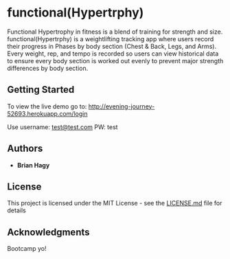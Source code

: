 # functional(Hypertrphy)

Functional Hypertrophy in fitness is a blend of training for strength and size. functional(Hypertrphy) is a weightlifting tracking app where users record their progress in Phases by body section (Chest & Back, Legs, and Arms). Every weight, rep, and tempo is recorded so users can view historical data to ensure every body section is worked out evenly to prevent major strength differences by body section. 

## Getting Started

To view the live demo go to: http://evening-journey-52693.herokuapp.com/login

Use username: test@test.com
PW: test



## Authors

* **Brian Hagy** 

## License

This project is licensed under the MIT License - see the [LICENSE.md](LICENSE.md) file for details

## Acknowledgments

Bootcamp yo!

